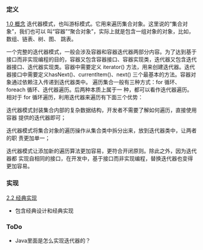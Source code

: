 ### 定义
[1.0 概念](Projects/设计模式/23经典设计模式/行为型/迭代器模式/1.0%20概念.md)
迭代器模式，也叫游标模式。它用来遍历集合对象。这里说的“集合对象”，我们也可以
叫“容器”“聚合对象”，实际上就是包含一组对象的对象，比如，数组、链表、树、图、
跳表。

一个完整的迭代器模式，一般会涉及容器和容器迭代器两部分内容。为了达到基于接口而非实现编程的目的，容器又包含容器接口、容器实现类，迭代器又包含迭代器接口、迭代器实现类。容器中需要定义 iterator() 方法，用来创建迭代器。迭代器接口中需要定义hasNext()、currentItem()、next() 三个最基本的方法。容器对象通过依赖注入传递到迭代器类中。
遍历集合一般有三种方式：for 循环、foreach 循环、迭代器遍历。后两种本质上属于一
种，都可以看作迭代器遍历。相对于 for 循环遍历，利用迭代器来遍历有下面三个优势：

迭代器模式封装集合内部的复杂数据结构，开发者不需要了解如何遍历，直接使用容器
提供的迭代器即可；

迭代器模式将集合对象的遍历操作从集合类中拆分出来，放到迭代器类中，让两者的职
责更加单一；

迭代器模式让添加新的遍历算法更加容易，更符合开闭原则。除此之外，因为迭代器都
实现自相同的接口，在开发中，基于接口而非实现编程，替换迭代器也变得更加容易。


### 实现
[2.2 经典实现](Projects/设计模式/23经典设计模式/行为型/迭代器模式/2.2%20经典实现.md)
- 包含经典设计和经典实现
### ToDo
- Java里面是怎么实现迭代器的？